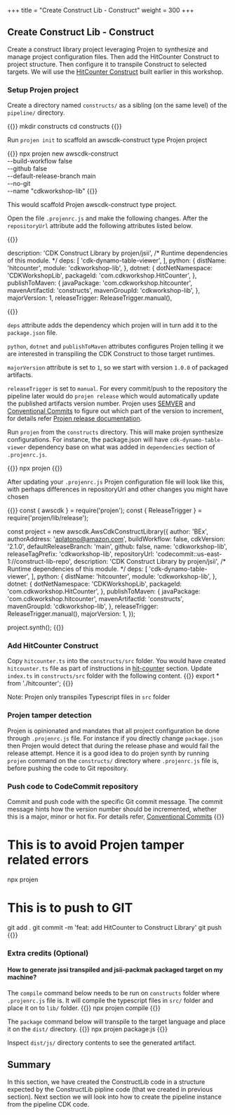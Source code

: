 +++
title = "Create Construct Lib - Construct"
weight = 300
+++

## Create Construct Lib - Construct

Create a construct library project leveraging Projen to synthesize and manage project configuration files.  Then add the HitCounter Construct to project structure.  Then configure it to transpile Construct to selected targets.  We will use the [HitCounter Construct](../../40-hit-counter) built earlier in this workshop.

### Setup Projen project

Create a directory named `constructs/` as a sibling (on the same level) of the `pipeline/` directory.

{{<highlight bash>}}
mkdir constructs
cd constructs
{{</highlight>}}

Run `projen init` to scaffold an awscdk-construct type Projen project

{{<highlight js>}}
npx projen new awscdk-construct \
  --build-workflow false \
  --github false \
  --default-release-branch main \
  --no-git \
  --name "cdkworkshop-lib"
{{</highlight>}}

This would scaffold Projen awscdk-construct type project.

Open the file `.projenrc.js` and make the following changes.  After the `repositoryUrl` attribute add the following attributes listed below.  

{{<highlight js>}}

  description: 'CDK Construct Library by projen/jsii',
  /* Runtime dependencies of this module. */
  deps: [
    'cdk-dynamo-table-viewer',
  ],
  python: {
    distName: 'hitcounter',
    module: 'cdkworkshop-lib',
  },
  dotnet: {
    dotNetNamespace: 'CDKWorkshopLib',
    packageId: 'com.cdkworkshop.HitCounter',
  },
  publishToMaven: {
    javaPackage: 'com.cdkworkshop.hitcounter',
    mavenArtifactId: 'constructs',
    mavenGroupId: 'cdkworkshop-lib',
  },
  majorVersion: 1,
  releaseTrigger: ReleaseTrigger.manual(),

{{</highlight>}}

`deps` attribute adds the dependency which projen will in turn add it to the `package.json` file.  

`python`, `dotnet` and `publishToMaven` attributes configures Projen telling it we are interested in transpiling the CDK Construct to those target runtimes.

`majorVersion` attribute is set to `1`, so we start with version `1.0.0` of packaged artifacts.

`releaseTrigger` is set to `manual`.  For every commit/push to the repository the pipeline later would do `projen release` which would automatically update the published artifacts version number.  Projen uses [SEMVER](https://semver.org/) and [Conventional Commits](https://www.conventionalcommits.org/en/v1.0.0/#specification) to figure out which part of the version to increment, for details refer [Projen release documentation](https://projen.io/releases.html).

Run `projen` from the `constructs` directory.  This will make projen synthesize configurations.  For instance, the package.json will have `cdk-dynamo-table-viewer` dependency base on what was added in `dependencies` section of `.projenrc.js`.

{{<highlight bash>}}
npx projen
{{</highlight>}}

After updating your `.projenrc.js` Projen configuration file will look like this, with perhaps differences in repositoryUrl and other changes you might have chosen

{{<highlight js>}}
const { awscdk } = require('projen');
const { ReleaseTrigger } = require('projen/lib/release');

const project = new awscdk.AwsCdkConstructLibrary({
  author: 'BEx',
  authorAddress: 'aplatono@amazon.com',
  buildWorkflow: false,
  cdkVersion: '2.1.0',
  defaultReleaseBranch: 'main',
  github: false,
  name: 'cdkworkshop-lib',
  releaseTagPrefix: 'cdkworkshop-lib',
  repositoryUrl: 'codecommit::us-east-1://construct-lib-repo',
  description: 'CDK Construct Library by projen/jsii',
  /* Runtime dependencies of this module. */
  deps: [
    'cdk-dynamo-table-viewer',
  ],
  python: {
    distName: 'hitcounter',
    module: 'cdkworkshop-lib',
  },
  dotnet: {
    dotNetNamespace: 'CDKWorkshopLib',
    packageId: 'com.cdkworkshop.HitCounter',
  },
  publishToMaven: {
    javaPackage: 'com.cdkworkshop.hitcounter',
    mavenArtifactId: 'constructs',
    mavenGroupId: 'cdkworkshop-lib',
  },
  releaseTrigger: ReleaseTrigger.manual(),
  majorVersion: 1,
});

project.synth();
{{</highlight>}}



### Add HitCounter Construct 

Copy `hitcounter.ts` into the `constructs/src` folder.  You would have created `hitcounter.ts` file as part of instructions in [hit-counter](../../40-hit-counter/300-resources.md) section.
Update `index.ts` in `constructs/src` folder with the following content.
{{<highlight js>}}
export * from './hitcounter';
{{</highlight>}}

Note: Projen only transpiles Typescript files in `src` folder 

### Projen tamper detection
Projen is opinionated and mandates that all project configuration be done through `.projenrc.js` file.  For instance if you directly change `package.json` then Projen would detect that during the release phase and would fail the release attempt.  Hence it is a good idea to do projen synth by running `projen` command on the `constructs/` directory where `.projenrc.js` file is, before pushing the code to Git repository.

### Push code to CodeCommit repository

Commit and push code with the specific Git commit message.  The commit message hints how the version number should be incremented, whether this is a major, minor or hot fix.  For details refer, [Conventional Commits](https://www.conventionalcommits.org/en/v1.0.0/#specification)
{{<highlight bash>}}
# This is to avoid Projen tamper related errors
npx projen
# This is to push to GIT
git add .
git commit -m 'feat: add HitCounter to Construct Library'
git push
{{</highlight>}}

### Extra credits (Optional)
#### How to generate jssi transpiled and jsii-packmak packaged target on my machine?

The `compile` command below needs to be run on `constructs` folder where `.projenrc.js` file is.  It will compile the typescript files in `src/` folder and place it on to `lib/` folder.
{{<highlight bash>}}
npx projen compile
{{</highlight>}}

The `package` command below will transpile to the target language and place it on the `dist/` directory.
{{<highlight bash>}}
npx projen package:js
{{</highlight>}}

Inspect `dist/js/` directory contents to see the generated artifact.


## Summary
In this section, we have created the ConstructLib code in a structure expected by the ConstructLib pipline code (that we created in previous section).  Next section we will look into how to create the pipeline instance from the pipeline CDK code.
